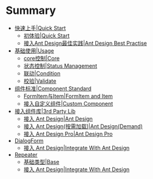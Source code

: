 # Summary

* [快速上手|Quick Start]()
   * [初体验|Quick Start](docs/easy/easy.md)
   * [接入Ant Design最佳实践|Ant Design Best Practise](docs/easy/best-practise-antd.md)
* [基础使用|Usage]()
   * [core控制|Core](docs/basic/core.md)
   * [状态控制|Status Management](docs/basic/status.md)
   * [联动|Condition](docs/basic/relation.md)
   * [校验|Validate](docs/basic/validation.md)
* [组件标准|Component Standard]()
   * [FormItem与Item|FormItem and Item](docs/component/item.md)
   * [接入自定义组件|Custom Component](docs/component/custom.md)
* [接入组件库|3rd Party Lib]()
   * [接入 Ant Design|Ant Design](docs/advanced/antd.md)
   * [接入 Ant Design(按需加载)|Ant Design(Demand)](docs/advanced/antd-demand.md)
   * [接入 Ant Design Pro|Ant Design Pro](docs/advanced/antd-pro-demand.md)
* [DialogForm]()
   * [接入 Ant Design|Integrate With Ant Design](docs/dialog/antd.md)
* [Repeater]()
   * [基础类型|Base](docs/repeater/base.md)
   * [接入 Ant Design|Integrate With Ant Design](docs/repeater/antd.md)
